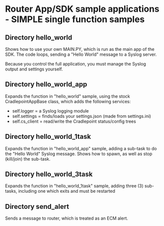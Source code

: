# Router App/SDK sample applications - SIMPLE single function samples

## Directory hello_world

Shows how to use your own MAIN.PY, which is run as the main app of the SDK.
The code loops, sending a "Hello World" message to a Syslog server.

Because you control the full application, you must manage the Syslog output
and settings yourself.

## Directory hello_world_app

Expands the function in "hello_world" sample, using the stock 
CradlepointAppBase class, which adds the following services:
* self.logger = a Syslog logging module
* self.settings = finds/loads your settings.json (made from settings.ini)
* self.cs_client = read/write the Cradlepoint status/config trees

## Directory hello_world_1task

Expands the function in "hello_world_app" sample, adding a sub-task
to do the "Hello World" Syslog message. 
Shows how to spawn, as well as stop (kill/join) the sub-task.

## Directory hello_world_3task

Expands the function in "hello_world_1task" sample, 
adding three (3) sub-tasks, including one which exits and must be restarted

## Directory send_alert

Sends a message to router, which is treated as an ECM alert.
